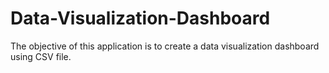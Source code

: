# Data-Visualization-Dashboard
The objective of this application is to create a data visualization dashboard using CSV file.
